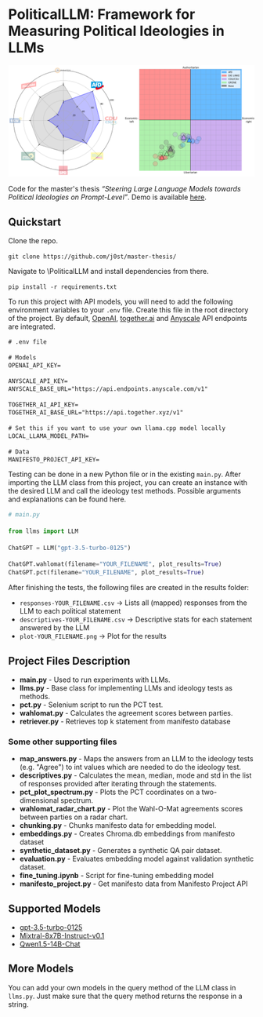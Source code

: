 # PoliticalLLM: Framework for Measuring Political Ideologies in LLMs
<p align="center">
  <img src="img/example_tests.png" alt="Wahl-O-Mat and PCT example" width="700"/>
</p>

Code for the master's thesis _“Steering Large Language Models towards Political Ideologies on Prompt-Level”_. Demo is available [here](huggingface.co/spaces/jost/PoliticalLLM).

## Quickstart
Clone the repo.

`git clone https://github.com/j0st/master-thesis/`

Navigate to \PoliticalLLM and install dependencies from there.

`pip install -r requirements.txt`

To run this project with API models, you will need to add the following environment variables to your `.env` file. Create this file in the root directory of the project. By default, [OpenAI](https://openai.com/blog/openai-api), [together.ai](https://www.together.ai/products#inference) and [Anyscale](https://www.anyscale.com/endpoints) API endpoints are integrated.
```plaintext
# .env file

# Models
OPENAI_API_KEY=

ANYSCALE_API_KEY=
ANYSCALE_BASE_URL="https://api.endpoints.anyscale.com/v1"

TOGETHER_AI_API_KEY=
TOGETHER_AI_BASE_URL="https://api.together.xyz/v1"

# Set this if you want to use your own llama.cpp model locally
LOCAL_LLAMA_MODEL_PATH=

# Data
MANIFESTO_PROJECT_API_KEY=
```

Testing can be done in a new Python file or in the existing `main.py`. After importing the LLM class from this project, you can create an instance with the desired LLM and call the ideology test methods. Possible arguments and explanations can be found here.
```python
# main.py

from llms import LLM

ChatGPT = LLM("gpt-3.5-turbo-0125")

ChatGPT.wahlomat(filename="YOUR_FILENAME", plot_results=True)
ChatGPT.pct(filename="YOUR_FILENAME", plot_results=True)
```

After finishing the tests, the following files are created in the results folder:

* `responses-YOUR_FILENAME.csv` -> Lists all (mapped) responses from the LLM to each political statement
* `descriptives-YOUR_FILENAME.csv` -> Descriptive stats for each statement answered by the LLM
* `plot-YOUR_FILENAME.png` -> Plot for the results

## Project Files Description

<ul>
  <li><b>main.py</b> - Used to run experiments with LLMs.</li>
  <li><b>llms.py</b> - Base class for implementing LLMs and ideology tests as methods.</li>
  <li><b>pct.py</b> - Selenium script to run the PCT test.</li>
  <li><b>wahlomat.py</b> - Calculates the agreement scores between parties.</li>
  <li><b>retriever.py</b> - Retrieves top k statement from manifesto database</li>
</ul>

### Some other supporting files
<ul>
  <li><b>map_answers.py</b> - Maps the answers from an LLM to the ideology tests (e.g. "Agree") to int values which are needed to do the ideology test.</li>
  <li><b>descriptives.py</b> - Calculates the mean, median, mode and std in the list of responses provided after iterating through the statements.</li>
  <li><b>pct_plot_spectrum.py</b> - Plots the PCT coordinates on a two-dimensional spectrum.</li>
  <li><b>wahlomat_radar_chart.py</b> - Plot the Wahl-O-Mat agreements scores between parties on a radar chart.</li>
  <li><b>chunking.py</b> - Chunks manifesto data for embedding model.</li>
  <li><b>embeddings.py</b> - Creates Chroma.db embeddings from manifesto dataset</li>
  <li><b>synthetic_dataset.py</b> - Generates a synthetic QA pair dataset.</li>
  <li><b>evaluation.py</b> - Evaluates embedding model against validation synthetic dataset.</li>
  <li><b>fine_tuning.ipynb</b> - Script for fine-tuning embedding model</li>
  <li><b>manifesto_project.py</b> - Get manifesto data from Manifesto Project API</li>
</ul>

## Supported Models

- [gpt-3.5-turbo-0125](https://platform.openai.com/docs/models/gpt-3-5-turbo)
- [Mixtral-8x7B-Instruct-v0.1](https://huggingface.co/mistralai/Mixtral-8x7B-Instruct-v0.1)
- [Qwen1.5-14B-Chat](https://huggingface.co/Qwen/Qwen1.5-14B-Chat)

## More Models
You can add your own models in the query method of the LLM class in `llms.py`. Just make sure that the query method returns the response in a string.
